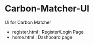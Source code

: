 # Carbon-Matcher-UI
Ui for Carbon Matcher
- register.html : Register/Login Page
- home.html : Dashboard page
